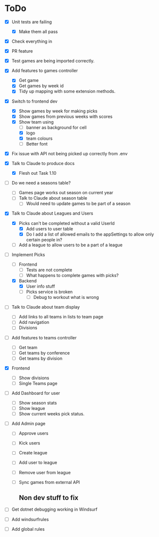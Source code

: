 ```

```

# ToDo #

- [x] Unit tests are failing

  - [x] Make them all pass

- [x] Check everything in

- [x] PR feature

- [x] Test games are being imported correctly.

- [x] Add features to games controller

  - [x] Get game
  - [x] Get games by week id
  - [x] Tidy up mapping with some extension methods.

- [x] Switch to frontend dev

  - [x] Show games by week for making picks
  - [x] Show games from previous weeks with scores
  - [x] Show team using
    - [ ]  banner as background for cell
    - [x]  logo  
    - [x] team colours
    - [ ] Better font

- [x] Fix issue with API not being picked up correctly from .env

- [x] Talk to Claude to produce docs
  - [x] Flesh out Task 1.10

- [ ] Do we need a seasons table?
  - [ ] Games page works out season on current year
  - [ ] Talk to Claude about season table
    - [ ] Would need to update games to be part of a season

- [x] Talk to Claude about Leagues and Users
  - [x] Picks can't be completed without a valid UserId
    - [x] Add users to user table
    - [x] Do I add a list of allowed emails to the appSettings to allow only certain people in?

  - [ ] Add a league to allow users to be a part of a league

- [ ] Implement Picks
  - [ ] Frontend
    - [ ] Tests are not complete
    - [ ] What happens to complete games with picks?
  - [x] Backend
    - [x] User info stuff
    - [ ] Picks service is broken
      - [ ] Debug to workout what is wrong

- [ ] Talk to Claude about team display
  - [ ] Add links to all teams in lists to team page
  - [ ] Add navigation
  - [ ] Divisions

- [ ] Add features to teams controller

  - [ ] Get team
  - [ ] Get teams by conference
  - [ ] Get teams by division

- [x] Frontend
  - [ ] Show divisions
  - [ ] Single Teams page

- [ ] Add Dashboard for user
  - [ ] Show season stats
  - [ ] Show league
  - [ ] Show current weeks pick status.

- [ ] Add Admin page
  - [ ] Approve users

  - [ ] Kick users

  - [ ] Create league

  - [ ] Add user to league

  - [ ] Remove user from league 

  - [ ] Sync games from external API

    ## Non dev stuff to fix

- [ ] Get dotnet debugging working in Windsurf

- [ ] Add windsurfrules

- [ ] Add global rules

